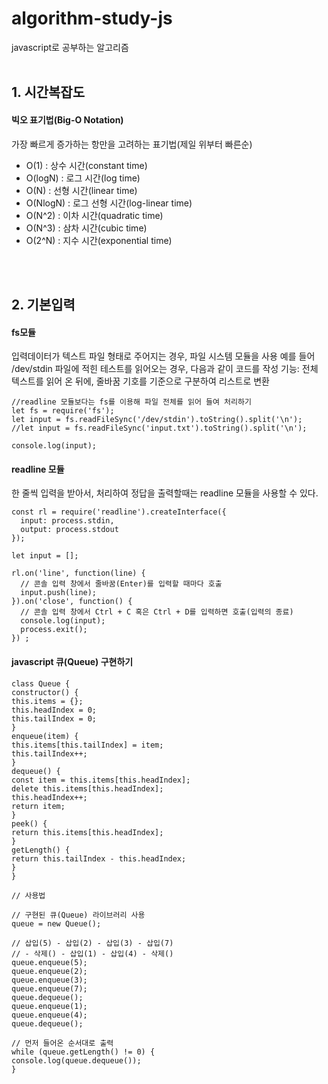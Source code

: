 # algorithm-study-js

javascript로 공부하는 알고리즘
<br><br>

## 1. 시간복잡도

#### 빅오 표기법(Big-O Notation)

가장 빠르게 증가하는 항만을 고려하는 표기법(제일 위부터 빠른순)

- O(1) : 상수 시간(constant time)
- O(logN) : 로그 시간(log time)
- O(N) : 선형 시간(linear time)
- O(NlogN) : 로그 선형 시간(log-linear time)
- O(N^2) : 이차 시간(quadratic time)
- O(N^3) : 삼차 시간(cubic time)
- O(2^N) : 지수 시간(exponential time)

<br><br>

## 2. 기본입력

#### fs모듈

입력데이터가 텍스트 파일 형태로 주어지는 경우, 파일 시스템 모듈을 사용
예를 들어 /dev/stdin 파일에 적힌 테스트를 읽어오는 경우, 다음과 같이 코드를 작성
기능: 전체 텍스트를 읽어 온 뒤에, 줄바꿈 기호를 기준으로 구분하여 리스트로 변환

```
//readline 모듈보다는 fs를 이용해 파일 전체를 읽어 들여 처리하기
let fs = require('fs');
let input = fs.readFileSync('/dev/stdin').toString().split('\n');
//let input = fs.readFileSync('input.txt').toString().split('\n');

console.log(input);

```

#### readline 모듈

한 줄씩 입력을 받아서, 처리하여 정답을 출력할때는 readline 모듈을 사용할 수 있다.

```
const rl = require('readline').createInterface({
  input: process.stdin,
  output: process.stdout
});

let input = [];

rl.on('line', function(line) {
  // 콘솔 입력 창에서 줄바꿈(Enter)를 입력할 때마다 호출
  input.push(line);
}).on('close', function() {
  // 콘솔 입력 창에서 Ctrl + C 혹은 Ctrl + D를 입력하면 호출(입력의 종료)
  console.log(input);
  process.exit();
}) ;

```

#### javascript 큐(Queue) 구현하기

```
class Queue {
constructor() {
this.items = {};
this.headIndex = 0;
this.tailIndex = 0;
}
enqueue(item) {
this.items[this.tailIndex] = item;
this.tailIndex++;
}
dequeue() {
const item = this.items[this.headIndex];
delete this.items[this.headIndex];
this.headIndex++;
return item;
}
peek() {
return this.items[this.headIndex];
}
getLength() {
return this.tailIndex - this.headIndex;
}
}

// 사용법

// 구현된 큐(Queue) 라이브러리 사용
queue = new Queue();

// 삽입(5) - 삽입(2) - 삽입(3) - 삽입(7)
// - 삭제() - 삽입(1) - 삽입(4) - 삭제()
queue.enqueue(5);
queue.enqueue(2);
queue.enqueue(3);
queue.enqueue(7);
queue.dequeue();
queue.enqueue(1);
queue.enqueue(4);
queue.dequeue();

// 먼저 들어온 순서대로 출력
while (queue.getLength() != 0) {
console.log(queue.dequeue());
}

```
